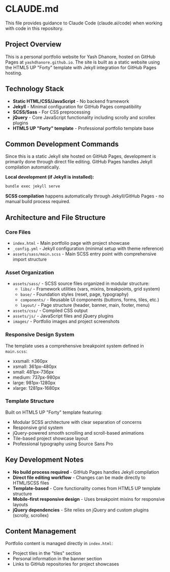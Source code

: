 # CLAUDE.md

This file provides guidance to Claude Code (claude.ai/code) when working with code in this repository.

## Project Overview

This is a personal portfolio website for Yash Dhanore, hosted on GitHub Pages at `yashdhanore.github.io`. The site is built as a static website using the HTML5 UP "Forty" template with Jekyll integration for GitHub Pages hosting.

## Technology Stack

- **Static HTML/CSS/JavaScript** - No backend framework
- **Jekyll** - Minimal configuration for GitHub Pages compatibility
- **SCSS/Sass** - For CSS preprocessing
- **jQuery** - Core JavaScript functionality including scrolly and scrollex plugins
- **HTML5 UP "Forty" template** - Professional portfolio template base

## Common Development Commands

Since this is a static Jekyll site hosted on GitHub Pages, development is primarily done through direct file editing. GitHub Pages handles Jekyll compilation automatically.

**Local development (if Jekyll is installed):**
```bash
bundle exec jekyll serve
```

**SCSS compilation** happens automatically through Jekyll/GitHub Pages - no manual build process required.

## Architecture and File Structure

### Core Files
- `index.html` - Main portfolio page with project showcase
- `_config.yml` - Jekyll configuration (minimal setup with theme reference)
- `assets/sass/main.scss` - Main SCSS entry point with comprehensive import structure

### Asset Organization
- `assets/sass/` - SCSS source files organized in modular structure:
  - `libs/` - Framework utilities (vars, mixins, breakpoints, grid system)
  - `base/` - Foundation styles (reset, page, typography)
  - `components/` - Reusable UI components (buttons, forms, tiles, etc.)
  - `layout/` - Page structure (header, banner, main, footer, menu)
- `assets/css/` - Compiled CSS output
- `assets/js/` - JavaScript files and jQuery plugins
- `images/` - Portfolio images and project screenshots

### Responsive Design System
The template uses a comprehensive breakpoint system defined in `main.scss`:
- xxsmall: ≤360px
- xsmall: 361px-480px
- small: 481px-736px
- medium: 737px-980px
- large: 981px-1280px
- xlarge: 1281px-1680px

### Template Structure
Built on HTML5 UP "Forty" template featuring:
- Modular SCSS architecture with clear separation of concerns
- Responsive grid system
- jQuery-powered smooth scrolling and scroll-based animations
- Tile-based project showcase layout
- Professional typography using Source Sans Pro

## Key Development Notes

- **No build process required** - GitHub Pages handles Jekyll compilation
- **Direct file editing workflow** - Changes can be made directly to HTML/SCSS files
- **Template-based** - Core functionality comes from HTML5 UP template structure
- **Mobile-first responsive design** - Uses breakpoint mixins for responsive layouts
- **jQuery dependencies** - Site relies on jQuery and custom plugins (scrolly, scrollex)

## Content Management

Portfolio content is managed directly in `index.html`:
- Project tiles in the "tiles" section
- Personal information in the banner section
- Links to GitHub repositories for project showcases